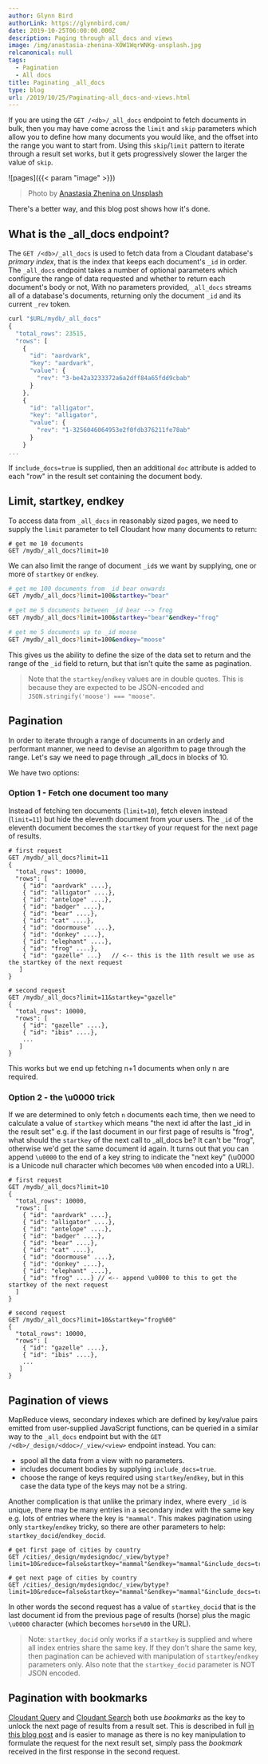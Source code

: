 ```yaml
---
author: Glynn Bird
authorLink: https://glynnbird.com/
date: 2019-10-25T06:00:00.000Z
description: Paging through all_docs and views
image: /img/anastasia-zhenina-XOW1WqrWNKg-unsplash.jpg
relcanonical: null
tags:
  - Pagination
  - All docs
title: Paginating _all_docs
type: blog
url: /2019/10/25/Paginating-all_docs-and-views.html
---
```



If you are using the `GET /<db>/_all_docs` endpoint to fetch documents in bulk, then you may have come across the `limit` and `skip` parameters which allow you to define how many documents you would like, and the offset into the range you want to start from. Using this `skip`/`limit` pattern to iterate through a result set works, but it gets progressively slower the larger the value of `skip`. 

![pages]({{< param "image" >}})
> Photo by [Anastasia Zhenina on Unsplash](https://unsplash.com/photos/XOW1WqrWNKg)

There's a better way, and this blog post shows how it's done.

## What is the \_all\_docs endpoint?

The `GET /<db>/_all_docs` is used to fetch data from a Cloudant database's _primary index_, that is the index that keeps each document's `_id` in order. The `_all_docs` endpoint takes a number of optional parameters which configure the range of data requested and whether to return each document's body or not, With no parameters provided, `_all_docs` streams all of a database's documents, returning only the document `_id` and its current `_rev` token.

```js
curl "$URL/mydb/_all_docs"
{
  "total_rows": 23515,
  "rows": [
    {
      "id": "aardvark",
      "key": "aardvark",
      "value": {
        "rev": "3-be42a3233372a6a2dff84a65fdd9cbab"
      }
    },
    {
      "id": "alligator",
      "key": "alligator",
      "value": {
        "rev": "1-3256046064953e2f0fdb376211fe78ab"
      }
    }
...
```

If `include_docs=true` is supplied, then an additional `doc` attribute is added to each "row" in the result set containing the document body.

## Limit, startkey, endkey

To access data from `_all_docs` in reasonably sized pages, we need to supply the `limit` parameter to tell Cloudant how many documents to return:

```
# get me 10 documents
GET /mydb/_all_docs?limit=10
```

We can also limit the range of document `_id`s we want by supplying, one or more of `startkey` or `endkey`.

```sh
# get me 100 documents from _id bear onwards
GET /mydb/_all_docs?limit=100&startkey="bear"

# get me 5 documents between _id bear --> frog
GET /mydb/_all_docs?limit=100&startkey="bear"&endkey="frog"

# get me 5 documents up to _id moose
GET /mydb/_all_docs?limit=100&endkey="moose"
```

This gives us the ability to define the size of the data set to return and the range of the `_id` field to return, but that isn't quite the same as pagination.

> Note that the `startkey`/`endkey` values are in double quotes. This is because they are expected to be JSON-encoded and `JSON.stringify('moose') === "moose"`.

## Pagination

In order to iterate through a range of documents in an orderly and performant manner, we need to devise an algorithm to page through the range. Let's say we need to page through _all_docs in blocks of 10. 

We have two options:

### Option 1 - Fetch one document too many

Instead of fetching ten documents (`limit=10`), fetch eleven instead (`limit=11`) but hide the eleventh document from your users. The `_id` of the eleventh document becomes the `startkey` of your request for the next page of results.

```
# first request
GET /mydb/_all_docs?limit=11
{
  "total_rows": 10000,
  "rows": [
    { "id": "aardvark" ....},
    { "id": "alligator" ....},
    { "id": "antelope" ....},
    { "id": "badger" ....},
    { "id": "bear" ....},
    { "id": "cat" ....},
    { "id": "doormouse" ....},
    { "id": "donkey" ....},
    { "id": "elephant" ....},
    { "id": "frog" ....},
    { "id": "gazelle" ...}   // <-- this is the 11th result we use as the startkey of the next request
   ]
}    
```

```
# second request
GET /mydb/_all_docs?limit=11&startkey="gazelle"
{
  "total_rows": 10000,
  "rows": [
    { "id": "gazelle" ....},
    { "id": "ibis" ....},
    ...
   ]
} 
```

This works but we end up fetching n+1 documents when only n are required.

### Option 2 - the \u0000 trick

If we are determined to only fetch `n` documents each time, then we need to calculate a value of `startkey` which means "the next id after the last _id in the result set" e.g. if the last document in our first page of results is "frog", what should the `startkey` of the next call to _all_docs be? It can't be "frog", otherwise we'd get the same document id again. It turns out that you can append `\u0000` to the end of a key string to indicate the "next key" (\u0000 is a Unicode null character which becomes `%00` when encoded into a URL). 

```
# first request
GET /mydb/_all_docs?limit=10
{
  "total_rows": 10000,
  "rows": [
    { "id": "aardvark" ....},
    { "id": "alligator" ....},
    { "id": "antelope" ....},
    { "id": "badger" ....},
    { "id": "bear" ....},
    { "id": "cat" ....},
    { "id": "doormouse" ....},
    { "id": "donkey" ....},
    { "id": "elephant" ....},
    { "id": "frog" ....} // <-- append \u0000 to this to get the startkey of the next request
  ]
}  
```

```
# second request
GET /mydb/_all_docs?limit=10&startkey="frog%00"
{
  "total_rows": 10000,
  "rows": [
    { "id": "gazelle" ....},
    { "id": "ibis" ....},
    ...
   ]
} 
```

## Pagination of views

MapReduce views, secondary indexes which are defined by key/value pairs emitted from user-supplied JavaScript functions, can be queried in a similar way to the `_all_docs` endpoint but with the `GET /<db>/_design/<ddoc>/_view/<view>` endpoint instead. You can:

- spool all the data from a view with no parameters.
- includes document bodies by supplying `include_docs=true`.
- choose the range of keys required using `startkey`/`endkey`, but in this case the data type of the keys may not be a string.

Another complication is that unlike the primary index, where every `_id` is unique, there may be many entries in a secondary index with the same key e.g. lots of entries where the key is `"mammal"`. This makes pagination using only `startkey`/`endkey` tricky, so there are other parameters to help: `startkey_docid`/`endkey_docid`. 

```
# get first page of cities by country
GET /cities/_design/mydesigndoc/_view/bytype?limit=10&reduce=false&startkey="mammal"&endkey="mammal"&include_docs=true

# get next page of cities by country
GET /cities/_design/mydesigndoc/_view/bytype?limit=10&reduce=false&startkey="mammal"&endkey="mammal"&include_docs=true&startkey_docid=horse%00
```

In other words the second request has a value of `startkey_docid` that is the last document id from the previous page of results (horse) plus the magic `\u0000` character (which becomes `horse%00` in the URL).

> Note: `startkey_docid` only works if a `startkey` is supplied and where all index entries share the same key. If they don't share the same key, then pagination can be achieved with manipulation of `startkey`/`endkey` parameters only. Also note that the `startkey_docid` parameter is NOT JSON encoded.

## Pagination with bookmarks

[Cloudant Query](https://cloud.ibm.com/docs/services/Cloudant?topic=cloudant-query) and [Cloudant Search](https://cloud.ibm.com/docs/services/Cloudant?topic=cloudant-search) both use _bookmarks_ as the key to unlock the next page of results from a result set. This is described in full [in this blog post](https://blog.cloudant.com/2019/05/31/Paging-with-Cloudant-Bookmarks.html) and is easier to manage as there is no key manipulation to formulate the request for the next result set, simply pass the _bookmark_ received in the first response in the second request. 